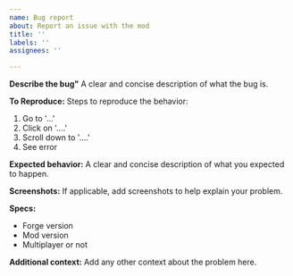 ```yaml
---
name: Bug report
about: Report an issue with the mod
title: ''
labels: ''
assignees: ''

---
```


**Describe the bug"**
A clear and concise description of what the bug is.

**To Reproduce:**
Steps to reproduce the behavior:
1. Go to '...'
2. Click on '....'
3. Scroll down to '....'
4. See error

**Expected behavior:**
A clear and concise description of what you expected to happen.

**Screenshots:**
If applicable, add screenshots to help explain your problem.

**Specs:**
 - Forge version
 - Mod version
 - Multiplayer or not

**Additional context:**
Add any other context about the problem here.
